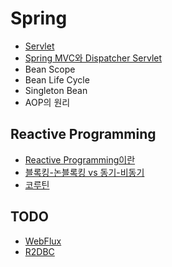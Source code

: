 # Spring

- [Servlet](./servlet.md)
- [Spring MVC와 Dispatcher Servlet](./spring-mvc.md)
- Bean Scope
- Bean Life Cycle
- Singleton Bean
- AOP의 원리

## Reactive Programming

- [Reactive Programming이란](./reactive-programming.md)
- [블록킹-논블록킹 vs 동기-비동기](./blocking-sync.md)
- [코루틴](./coroutine.md)

## TODO

- [WebFlux](./WebFlux.md)
- [R2DBC](./R2DBC.md)
